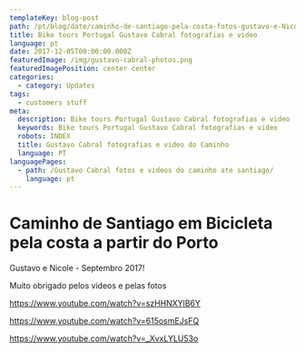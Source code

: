 ```yaml
---
templateKey: blog-post
path: /pt/blog/date/caminho-de-santiago-pela-costa-fotos-gustavo-e-Nicole/
title: Bike tours Portugal Gustavo Cabral fotografias e video
language: pt
date: 2017-12-05T00:00:00.000Z
featuredImage: /img/gustavo-cabral-photos.png
featuredImagePosition: center center
categories:
  - category: Updates
tags:
  - customers stuff
meta:
  description: Bike tours Portugal Gustavo Cabral fotografias e video
  keywords: Bike tours Portugal Gustavo Cabral fotografias e video
  robots: INDEX
  title: Gustavo Cabral fotografias e video do Caminho
  language: PT
languagePages:
  - path: /Gustavo Cabral fotos e videos do caminho ate santiago/
    language: pt
---
```

# Caminho de Santiago em Bicicleta pela costa a partir do Porto

Gustavo e Nicole - Septembro 2017!



Muito obrigado pelos videos e pelas fotos

https://www.youtube.com/watch?v=szHHNXYlB6Y

https://www.youtube.com/watch?v=615osmEJsFQ

https://www.youtube.com/watch?v=_XvxLYLU53o
